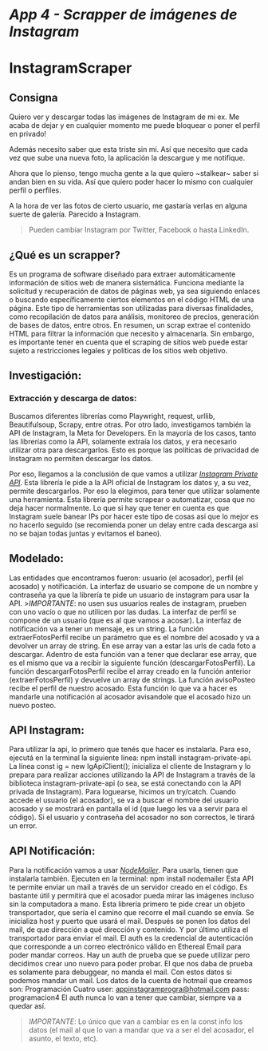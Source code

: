 # *App 4 - Scrapper de imágenes de Instagram*
# InstagramScraper

## Consigna
Quiero ver y descargar todas las imágenes de Instagram de mi ex. Me acaba de dejar y en cualquier momento me puede bloquear o poner el perfil en privado!

Además necesito saber que esta triste sin mi. Así que necesito que cada vez que sube una nueva foto, la aplicación la descargue y me notifique.

Ahora que lo pienso, tengo mucha gente a la que quiero ~stalkear~ saber si andan bien en su vida. Así que quiero poder hacer lo mismo con cualquier perfil o perfiles.

A la hora de ver las fotos de cierto usuario, me gastaría verlas en alguna suerte de galería. Parecido a Instagram.

> Pueden cambiar Instagram por Twitter, Facebook o hasta LinkedIn.

## ¿Qué es un scrapper?
Es un programa de software diseñado para extraer automáticamente información de sitios web de manera sistemática. Funciona mediante la solicitud y recuperación de datos de páginas web, ya sea siguiendo enlaces o buscando específicamente ciertos elementos en el código HTML de una página. Este tipo de herramientas son utilizadas para diversas finalidades, como recopilación de datos para análisis, monitoreo de precios, generación de bases de datos, entre otros. En resumen, un scrap extrae el contenido HTML para filtrar la información que necesito y almacenarla. 
Sin embargo, es importante tener en cuenta que el scraping de sitios web puede estar sujeto a restricciones legales y políticas de los sitios web objetivo.

## Investigación:
### Extracción y descarga de datos:
Buscamos diferentes librerías como Playwright, request, urllib, Beautifulsoup, Scrapy, entre otras. 
Por otro lado, investigamos también la API de Instagram, la Meta for Developers. 
En la mayoría de los casos, tanto las librerías como la API, solamente extraía los datos, y era necesario utilizar otra para descargarlos. Esto es porque las políticas de privacidad de Instagram no permiten descargar los datos. 

Por eso, llegamos a la conclusión de que vamos a utilizar *[Instagram Private API](https://www.npmjs.com/package/instagram-private-api)*. Esta librería le pide a la API oficial de Instagram los datos y, a su vez, permite descargarlos. Por eso la elegimos, para tener que utilizar solamente una herramienta. Esta librería permite scrapear o automatizar, cosa que no deja hacer normalmente. Lo que si hay que tener en cuenta es que Instagram suele banear IPs por hacer este tipo de cosas asi que lo mejor es no hacerlo seguido (se recomienda poner un delay entre cada descarga asi no se bajan todas juntas y evitamos el baneo). 

## Modelado:
Las entidades que encontramos fueron: usuario (el acosador), perfil (el acosado) y notificación.
La interfaz de usuario se compone de un nombre y contraseña ya que la librería te pide un usuario de instagram para usar la API. >*IMPORTANTE*: no usen sus usuarios reales de instagram, prueben con uno vacío o que no utilicen por las dudas. 
La interfaz de perfil se compone de un usuario (que es al que vamos a acosar).
La interfaz de notificación va a tener un mensaje, es un string. 
La función extraerFotosPerfil recibe un parámetro que es el nombre del acosado y va a devolver un array de string. En ese array van a estar las urls de cada foto a descargar. Adentro de esta función van a tener que declarar ese array, que es el mismo que va a recibir la siguiente función (descargarFotosPerfil).
La función descargarFotosPerfil recibe el array creado en la función anterior (extraerFotosPerfil) y devuelve un array de strings.
La función avisoPosteo recibe el perfil de nuestro acosado. Esta función lo que va a hacer es mandarle una notificación al acosador avisandole que el acosado hizo un nuevo posteo. 

## API Instagram:
Para utilizar la api, lo primero que tenés que hacer es instalarla. Para eso, ejecutá en la terminal la siguiente línea:
npm install instagram-private-api.
La línea const ig = new IgApiClient(); inicializa el cliente de Instagram y lo prepara para realizar acciones utilizando la API de Instagram a través de la biblioteca instagram-private-api (o sea, se está conectando con la API privada de Instagram).
Para loguearse, hicimos un try/catch. Cuando accede el usuario (el acosador), se va a buscar el nombre del usuario acosado y se mostrará en pantalla el id (que luego les va a servir para el código). Si el usuario y contraseña del acosador no son correctos, le tirará un error.

## API Notificación:
Para la notificación vamos a usar *[NodeMailer](https://www.nodemailer.com/)*. Para usarla, tienen que instalarla también. Ejecuten en la terminal:
npm install nodemailer
Esta API te permite enviar un mail a través de un servidor creado en el código. Es bastante útil y permitirá que el acosador pueda mirar las imágenes incluso sin la computadora a mano. Esta librería primero te pide crear un objeto transportador, que sería el camino que recorre el mail cuando se envía. Se inicializa host y puerto que usará el mail. Después se ponen los datos del mail, de que dirección a qué dirección y contenido. Y por último utiliza el transportador para enviar el mail.
El auth es la credencial de autenticación que corresponde a un correo electrónico válido en Ethereal Email para poder mandar correos. 
Hay un auth de prueba que se puede utilizar pero decidimos crear uno nuevo para poder probar. El que nos daba de prueba es solamente para debuggear, no manda el mail. Con estos datos si podemos mandar un mail. Los datos de la cuenta de hotmail que creamos son:
Programación Cuatro
user: appinstagramprogra@hotmail.com
pass: programacion4
El auth nunca lo van a tener que cambiar, siempre va a quedar así. 
>*IMPORTANTE*: Lo único que van a cambiar es en la const info los datos (el mail al que lo van a mandar que va a ser el del acosador, el asunto, el texto, etc).